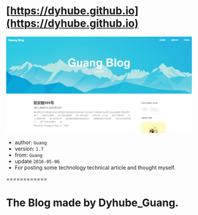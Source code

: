 ﻿[https://dyhube.github.io](https://dyhube.github.io)
============
![博客首页.png](/img/博客首页.png "博客首页")

+ author: `Guang`
+ version: `1.7`
+ from: `Guang`
+ update `2016-05-06`
+ For posting some technology technical article and thought myself.

============


# The Blog made by Dyhube_Guang.
